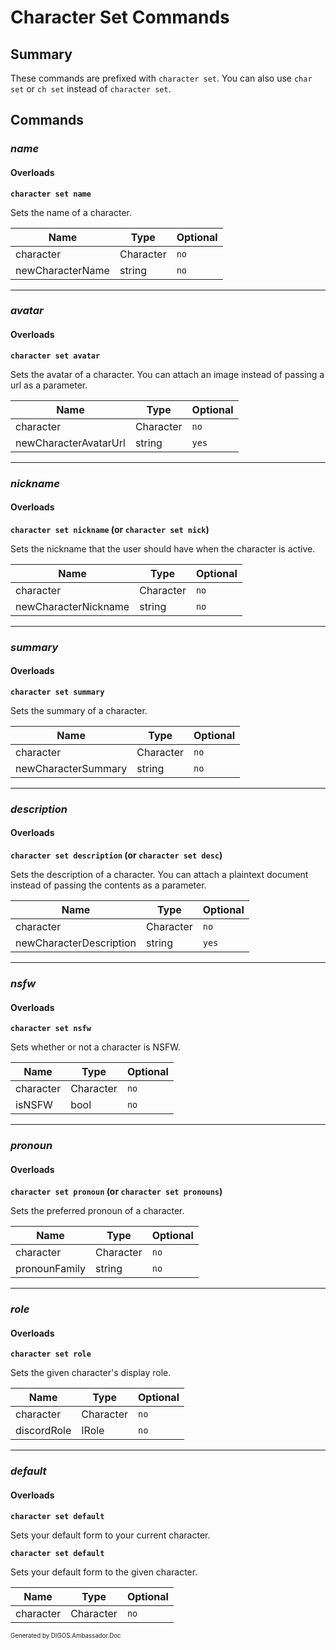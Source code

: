 ﻿Character Set Commands
======================
## Summary
These commands are prefixed with `character set`. You can also use `char set` or `ch set` instead of `character set`.

## Commands
### *name*
#### Overloads
**`character set name`**

Sets the name of a character.

| Name | Type | Optional |
| --- | --- | --- |
| character | Character | `no` |
| newCharacterName | string | `no` |

---

### *avatar*
#### Overloads
**`character set avatar`**

Sets the avatar of a character. You can attach an image instead of passing a url as a parameter.

| Name | Type | Optional |
| --- | --- | --- |
| character | Character | `no` |
| newCharacterAvatarUrl | string | `yes` |

---

### *nickname*
#### Overloads
**`character set nickname` (or `character set nick`)**

Sets the nickname that the user should have when the character is active.

| Name | Type | Optional |
| --- | --- | --- |
| character | Character | `no` |
| newCharacterNickname | string | `no` |

---

### *summary*
#### Overloads
**`character set summary`**

Sets the summary of a character.

| Name | Type | Optional |
| --- | --- | --- |
| character | Character | `no` |
| newCharacterSummary | string | `no` |

---

### *description*
#### Overloads
**`character set description` (or `character set desc`)**

Sets the description of a character. You can attach a plaintext document instead of passing the contents as a parameter.

| Name | Type | Optional |
| --- | --- | --- |
| character | Character | `no` |
| newCharacterDescription | string | `yes` |

---

### *nsfw*
#### Overloads
**`character set nsfw`**

Sets whether or not a character is NSFW.

| Name | Type | Optional |
| --- | --- | --- |
| character | Character | `no` |
| isNSFW | bool | `no` |

---

### *pronoun*
#### Overloads
**`character set pronoun` (or `character set pronouns`)**

Sets the preferred pronoun of a character.

| Name | Type | Optional |
| --- | --- | --- |
| character | Character | `no` |
| pronounFamily | string | `no` |

---

### *role*
#### Overloads
**`character set role`**

Sets the given character's display role.

| Name | Type | Optional |
| --- | --- | --- |
| character | Character | `no` |
| discordRole | IRole | `no` |

---

### *default*
#### Overloads
**`character set default`**

Sets your default form to your current character.

**`character set default`**

Sets your default form to the given character.

| Name | Type | Optional |
| --- | --- | --- |
| character | Character | `no` |

<sub><sup>Generated by DIGOS.Ambassador.Doc</sup></sub>